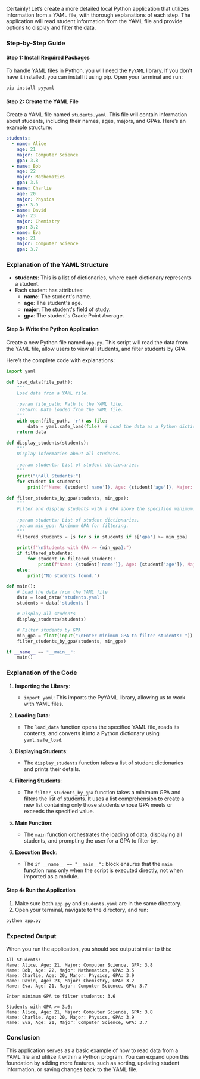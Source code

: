 Certainly! Let’s create a more detailed local Python application that utilizes information from a YAML file, with thorough explanations of each step. The application will read student information from the YAML file and provide options to display and filter the data.

### Step-by-Step Guide

#### Step 1: Install Required Packages

To handle YAML files in Python, you will need the `PyYAML` library. If you don't have it installed, you can install it using pip. Open your terminal and run:

```bash
pip install pyyaml
```

#### Step 2: Create the YAML File

Create a YAML file named `students.yaml`. This file will contain information about students, including their names, ages, majors, and GPAs. Here’s an example structure:

```yaml
students:
  - name: Alice
    age: 21
    major: Computer Science
    gpa: 3.8
  - name: Bob
    age: 22
    major: Mathematics
    gpa: 3.5
  - name: Charlie
    age: 20
    major: Physics
    gpa: 3.9
  - name: David
    age: 23
    major: Chemistry
    gpa: 3.2
  - name: Eva
    age: 21
    major: Computer Science
    gpa: 3.7
```

### Explanation of the YAML Structure

- **students**: This is a list of dictionaries, where each dictionary represents a student.
- Each student has attributes:
  - **name**: The student's name.
  - **age**: The student's age.
  - **major**: The student's field of study.
  - **gpa**: The student's Grade Point Average.

#### Step 3: Write the Python Application

Create a new Python file named `app.py`. This script will read the data from the YAML file, allow users to view all students, and filter students by GPA.

Here’s the complete code with explanations:

```python
import yaml

def load_data(file_path):
    """
    Load data from a YAML file.
    
    :param file_path: Path to the YAML file.
    :return: Data loaded from the YAML file.
    """
    with open(file_path, 'r') as file:
        data = yaml.safe_load(file)  # Load the data as a Python dictionary
    return data

def display_students(students):
    """
    Display information about all students.
    
    :param students: List of student dictionaries.
    """
    print("\nAll Students:")
    for student in students:
        print(f"Name: {student['name']}, Age: {student['age']}, Major: {student['major']}, GPA: {student['gpa']}")

def filter_students_by_gpa(students, min_gpa):
    """
    Filter and display students with a GPA above the specified minimum.
    
    :param students: List of student dictionaries.
    :param min_gpa: Minimum GPA for filtering.
    """
    filtered_students = [s for s in students if s['gpa'] >= min_gpa]
    
    print(f"\nStudents with GPA >= {min_gpa}:")
    if filtered_students:
        for student in filtered_students:
            print(f"Name: {student['name']}, Age: {student['age']}, Major: {student['major']}, GPA: {student['gpa']}")
    else:
        print("No students found.")

def main():
    # Load the data from the YAML file
    data = load_data('students.yaml')
    students = data['students']

    # Display all students
    display_students(students)

    # Filter students by GPA
    min_gpa = float(input("\nEnter minimum GPA to filter students: "))
    filter_students_by_gpa(students, min_gpa)

if __name__ == "__main__":
    main()
```

### Explanation of the Code

1. **Importing the Library**:
   - `import yaml`: This imports the PyYAML library, allowing us to work with YAML files.

2. **Loading Data**:
   - The `load_data` function opens the specified YAML file, reads its contents, and converts it into a Python dictionary using `yaml.safe_load`.

3. **Displaying Students**:
   - The `display_students` function takes a list of student dictionaries and prints their details.

4. **Filtering Students**:
   - The `filter_students_by_gpa` function takes a minimum GPA and filters the list of students. It uses a list comprehension to create a new list containing only those students whose GPA meets or exceeds the specified value.

5. **Main Function**:
   - The `main` function orchestrates the loading of data, displaying all students, and prompting the user for a GPA to filter by.

6. **Execution Block**:
   - The `if __name__ == "__main__":` block ensures that the `main` function runs only when the script is executed directly, not when imported as a module.

#### Step 4: Run the Application

1. Make sure both `app.py` and `students.yaml` are in the same directory.
2. Open your terminal, navigate to the directory, and run:

```bash
python app.py
```

### Expected Output

When you run the application, you should see output similar to this:

```
All Students:
Name: Alice, Age: 21, Major: Computer Science, GPA: 3.8
Name: Bob, Age: 22, Major: Mathematics, GPA: 3.5
Name: Charlie, Age: 20, Major: Physics, GPA: 3.9
Name: David, Age: 23, Major: Chemistry, GPA: 3.2
Name: Eva, Age: 21, Major: Computer Science, GPA: 3.7

Enter minimum GPA to filter students: 3.6

Students with GPA >= 3.6:
Name: Alice, Age: 21, Major: Computer Science, GPA: 3.8
Name: Charlie, Age: 20, Major: Physics, GPA: 3.9
Name: Eva, Age: 21, Major: Computer Science, GPA: 3.7
```

### Conclusion

This application serves as a basic example of how to read data from a YAML file and utilize it within a Python program. You can expand upon this foundation by adding more features, such as sorting, updating student information, or saving changes back to the YAML file.